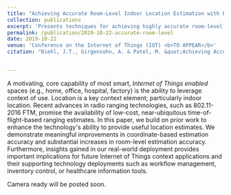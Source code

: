```yaml
---
title: "Achieving Accurate Room-Level Indoor Location Estimation with Emerging IoT Networks"
collection: publications
excerpt: 'Presents techniques for achieving highly accurate room-level location estimation using existing, IoT networks.  Presents a comparison of widely used BLE-based techniques and emerging Wi-Fi RTT techniques.'
permalink: /publication/2019-10-22-accurate-room-level
date: 2019-10-22
venue: 'Conference on the Internet of Things (IOT) <b>TO APPEAR</b>'
citation: "Biehl, J.T., Girgensohn, A. & Patel, M. &quot;Achieving Accurate Room-Level Indoor Location Estimation with Emerging IoT Networks,&quot; <i>TO APPEAR In Proceedings of the 8th International Conference on the Internet of Things (IOT '19)</i>, Bilbao, 2019."


---
```

A motivating, core capability of most smart, <i>Internet of Things enabled</i> spaces (e.g., home, office, hospital, factory) is the ability to leverage context of use.  Location is a key context element; particularly indoor location. Recent advances in radio ranging technologies, such as 802.11-2016 FTM, promise the availability of low-cost, near-ubiquitous time-of-flight-based ranging estimates. In this paper, we build on prior work to enhance the technology's ability to provide useful location estimates. We demonstrate meaningful improvements in coordinate-based estimation accuracy and substantial increases in room-level estimation accuracy. Furthermore, insights gained in our real-world deployment provides important implications for future Internet of Things context applications and their supporting technology deployments such as workflow management, inventory control, or healthcare information tools.


<!-- DOI: [10.1109/IPIN.2018.8533758](https://doi.org/10.1109/IPIN.2018.8533758)-->

Camera ready will be posted soon.
